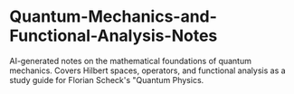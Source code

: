 # Quantum-Mechanics-and-Functional-Analysis-Notes
AI-generated notes on the mathematical foundations of quantum mechanics. Covers Hilbert spaces, operators, and functional analysis as a study guide for Florian Scheck's "Quantum Physics.
